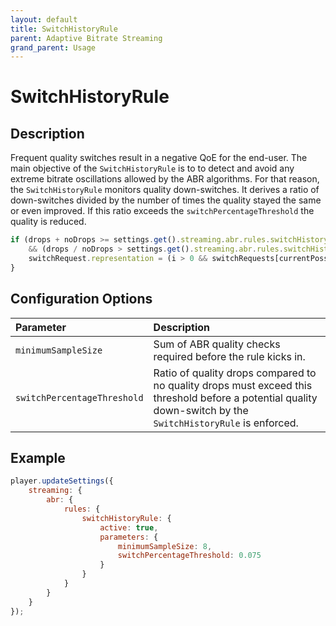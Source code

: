 ```yaml
---
layout: default
title: SwitchHistoryRule
parent: Adaptive Bitrate Streaming
grand_parent: Usage
---
```


# SwitchHistoryRule

## Description

Frequent quality switches result in a negative QoE for the end-user. The main objective of the `SwitchHistoryRule` is to
to detect and avoid any extreme bitrate oscillations allowed by the ABR algorithms. For that reason,
the `SwitchHistoryRule` monitors quality down-switches. It derives a ratio of down-switches divided by the number of
times the quality stayed the same or even improved. If this ratio exceeds the `switchPercentageThreshold` the quality is
reduced.

````js
if (drops + noDrops >= settings.get().streaming.abr.rules.switchHistoryRule.parameters.sampleSize
    && (drops / noDrops > settings.get().streaming.abr.rules.switchHistoryRule.parameters.switchPercentageThreshold)) {
    switchRequest.representation = (i > 0 && switchRequests[currentPossibleRepresentation.id].drops > 0) ? representations[i - 1] : currentPossibleRepresentation;
}
````

## Configuration Options

| Parameter                   | Description                                                                                                                                                   |
|:----------------------------|:--------------------------------------------------------------------------------------------------------------------------------------------------------------|
| `minimumSampleSize`         | Sum of ABR quality checks required before the rule kicks in.                                                                                                  |
| `switchPercentageThreshold` | Ratio of quality drops compared to no quality drops must exceed this threshold before a potential quality down-switch by the `SwitchHistoryRule` is enforced. |

## Example

```js
player.updateSettings({
    streaming: {
        abr: {
            rules: {
                switchHistoryRule: {
                    active: true,
                    parameters: {
                        minimumSampleSize: 8,
                        switchPercentageThreshold: 0.075
                    }
                }
            }
        }
    }
});
```
